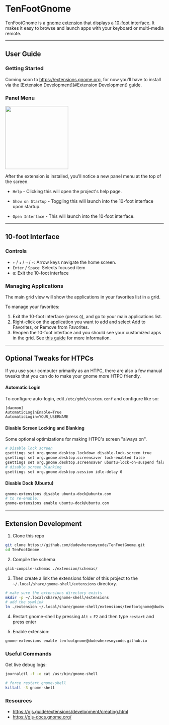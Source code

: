# TenFootGnome

TenFootGnome is a [gnome extension](https://extensions.gnome.org/) that displays a [10-foot](https://en.wikipedia.org/wiki/10-foot_user_interface) interface. It makes it easy to browse and launch apps with your keyboard or multi-media remote.

---

## User Guide

### Getting Started

Coming soon to https://extensions.gnome.org, for now you'll have to install via the [Extension Development](#Extension Development) guide.

### Panel Menu

<img src="https://user-images.githubusercontent.com/3523761/149644463-38db5cb9-2243-4d38-8907-40beadb48e6b.png" height="200" />

After the extension is installed, you'll notice a new panel menu at the top of the screen.

- `Help` - Clicking this will open the project's help page.

- `Show on Startup` - Toggling this will launch into the 10-foot interface upon startup.

- `Open Interface` - This will launch into the 10-foot interface.

---

## 10-foot Interface

### Controls

- `↑` / `↓` / `→` / `←`: Arrow keys navigate the home screen.
- `Enter` / `Space`: Selects focused item
- `Q`: Exit the 10-foot interface

### Managing Applications

The main grid view will show the applications in your favorites list in a grid.

To manage your favorites:

1. Exit the 10-foot interface (press `Q`), and go to your main applications list.
1. Right-click on the application you want to add and select Add to Favorites, or Remove from Favorites.
1. Reopen the 10-foot interface and you should see your customized apps in the grid. See [this guide](https://help.ubuntu.com/stable/ubuntu-help/shell-apps-favorites.html.en) for more information.

---

## Optional Tweaks for HTPCs

If you use your computer primarily as an HTPC, there are also a few manual tweaks that you can do to make your gnome more HTPC friendly.

#### Automatic Login

To configure auto-login, edit `/etc/gdm3/custom.conf` and configure like so:

```
[daemon]
AutomaticLoginEnable=True
AutomaticLogin=YOUR_USERNAME
```

#### Disable Screen Locking and Blanking

Some optional optimizations for making HTPC's screen "always on".

```bash
# Disable lock screen
gsettings set org.gnome.desktop.lockdown disable-lock-screen true
gsettings set org.gnome.desktop.screensaver lock-enabled false
gsettings set org.gnome.desktop.screensaver ubuntu-lock-on-suspend false
# disable screen blanking
gsettings set org.gnome.desktop.session idle-delay 0
```

#### Disable Dock (Ubuntu)

```bash
gnome-extensions disable ubuntu-dock@ubuntu.com
# to re-enable:
gnome-extensions enable ubuntu-dock@ubuntu.com
```

---

## Extension Development

1. Clone this repo

```bash
git clone https://github.com/dudewheresmycode/TenFootGnome.git
cd TenFootGnome
```

2. Compile the schema

```bash
glib-compile-schemas ./extension/schemas/
```

3. Then create a link the extensions folder of this project to the `~/.local/share/gnome-shell/extensions` directory.

```bash
# make sure the extensions directory exists
mkdir -p ~/.local/share/gnome-shell/extensions
# add the symlink
ln ./extension ~/.local/share/gnome-shell/extensions/tenfootgnome@dudewheresmycode.github.io
```

4. Restart gnome-shell by pressing `Alt` + `F2` and then type `restart` and press enter

5. Enable extension:

```bash
gnome-extensions enable tenfootgnome@dudewheresmycode.github.io
```

### Useful Commands

Get live debug logs:

```bash
journalctl -f -o cat /usr/bin/gnome-shell
```

```bash
# force restart gnome-shell
killall -3 gnome-shell
```

### Resources

- https://gjs.guide/extensions/development/creating.html
- https://gjs-docs.gnome.org/
